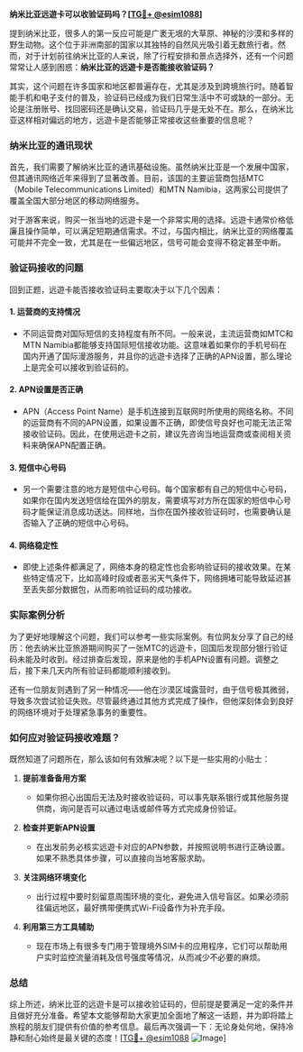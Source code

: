**纳米比亚远遊卡可以收验证码吗？[[TG💪+ @esim1088](https://t.me/s/esim1088)]**

提到纳米比亚，很多人的第一反应可能是广袤无垠的大草原、神秘的沙漠和多样的野生动物。这个位于非洲南部的国家以其独特的自然风光吸引着无数旅行者。然而，对于计划前往纳米比亚的人来说，除了行程安排和景点选择外，还有一个问题常常让人感到困惑：**纳米比亚的远遊卡是否能接收验证码？**

其实，这个问题在许多国家和地区都普遍存在，尤其是涉及到跨境旅行时。随着智能手机和电子支付的普及，验证码已经成为我们日常生活中不可或缺的一部分。无论是注册账号、找回密码还是确认交易，验证码几乎是无处不在。那么，在纳米比亚这样相对偏远的地方，远遊卡是否能够正常接收这些重要的信息呢？

### 纳米比亚的通讯现状

首先，我们需要了解纳米比亚的通讯基础设施。虽然纳米比亚是一个发展中国家，但其通讯网络近年来得到了显著改善。目前，该国的主要运营商包括MTC（Mobile Telecommunications Limited）和MTN Namibia，这两家公司提供了覆盖全国大部分地区的移动网络服务。

对于游客来说，购买一张当地的远遊卡是一个非常实用的选择。远遊卡通常价格低廉且操作简单，可以满足短期通信需求。不过，与国内相比，纳米比亚的网络覆盖可能并不完全一致，尤其是在一些偏远地区，信号可能会变得不稳定甚至中断。

### 验证码接收的问题

回到正题，远遊卡能否接收验证码主要取决于以下几个因素：

#### 1. **运营商的支持情况**
   - 不同运营商对国际短信的支持程度有所不同。一般来说，主流运营商如MTC和MTN Namibia都能够支持国际短信接收功能。这意味着如果你的手机号码在国内开通了国际漫游服务，并且你的远遊卡选择了正确的APN设置，那么理论上是完全可以接收到验证码的。
   
#### 2. **APN设置是否正确**
   - APN（Access Point Name）是手机连接到互联网时所使用的网络名称。不同的运营商有不同的APN设置，如果设置不正确，即使信号良好也可能无法正常接收验证码。因此，在使用远遊卡之前，建议先咨询当地运营商或查阅相关资料来确保APN配置正确。

#### 3. **短信中心号码**
   - 另一个需要注意的地方是短信中心号码。每个国家都有自己的短信中心号码，如果你在国内发送短信给在国外的朋友，需要填写对方所在国家的短信中心号码才能保证消息成功送达。同样地，当你在国外接收验证码时，也需要确认是否输入了正确的短信中心号码。

#### 4. **网络稳定性**
   - 即使上述条件都满足了，网络本身的稳定性也会影响验证码的接收效果。在某些特定情况下，比如高峰时段或者恶劣天气条件下，网络拥堵可能导致延迟甚至丢失部分数据包，从而影响验证码的成功接收。

### 实际案例分析

为了更好地理解这个问题，我们可以参考一些实际案例。有位网友分享了自己的经历：他去纳米比亚旅游期间购买了一张MTC的远遊卡，回国后发现部分银行验证码未能及时收到。经过排查后发现，原来是他的手机APN设置有问题。调整之后，接下来几天内所有验证码都能顺利接收到。

还有一位朋友则遇到了另一种情况——他在沙漠区域露营时，由于信号极其微弱，导致多次尝试验证失败。尽管最终通过其他方式完成了操作，但他深刻体会到良好的网络环境对于处理紧急事务的重要性。

### 如何应对验证码接收难题？

既然知道了问题所在，那么该如何有效解决呢？以下是一些实用的小贴士：

1. **提前准备备用方案**
   - 如果你担心出国后无法及时接收验证码，可以事先联系银行或其他服务提供商，询问是否可以通过电话或邮件等方式完成身份验证。

2. **检查并更新APN设置**
   - 在出发前务必核实远遊卡对应的APN参数，并按照说明书进行正确设置。如果不熟悉具体步骤，可以直接向当地客服求助。

3. **关注网络环境变化**
   - 出行过程中要时刻留意周围环境的变化，避免进入信号盲区。如果必须前往偏远地区，最好携带便携式Wi-Fi设备作为补充手段。

4. **利用第三方工具辅助**
   - 现在市场上有很多专门用于管理境外SIM卡的应用程序，它们可以帮助用户实时监控流量消耗及信号强度等情况，从而减少不必要的麻烦。

### 总结

综上所述，纳米比亚的远遊卡是可以接收验证码的，但前提是要满足一定的条件并且做好充分准备。希望本文能够帮助大家更加全面地了解这一话题，并为即将踏上旅程的朋友们提供有价值的参考信息。最后再次强调一下：无论身处何地，保持冷静和耐心始终是最关键的态度！[[TG💪+ @esim1088](https://t.me/s/esim1088) ![Image](https://i.postimg.cc/4NQfJmqS/Snipaste-2025-05-13-00-14-12.png)]